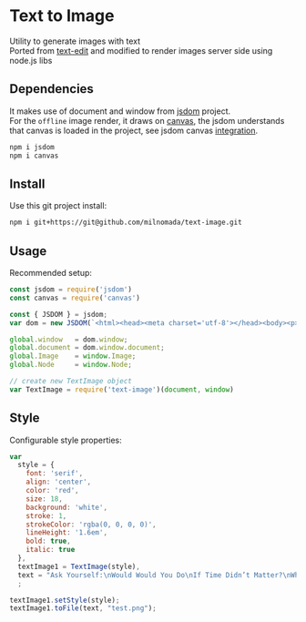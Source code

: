 # Text to Image

Utility to generate images with text  
Ported from [text-edit](https://github.com/zonayedpca/text-image) and modified to render images server side using node.js libs  

## Dependencies
It makes use of document and window from [jsdom](https://github.com/jsdom/jsdom) project.  
For the `offline` image render, it draws on [canvas](https://github.com/Automattic/node-canvas), the jsdom understands that
canvas is loaded in the project, see jsdom canvas [integration](https://github.com/jsdom/jsdom#canvas-support).  

```bash
npm i jsdom
npm i canvas
```

## Install
Use this git project install:

```bash
npm i git+https://git@github.com/milnomada/text-image.git
```

## Usage

Recommended setup:  

```js
const jsdom = require('jsdom')
const canvas = require('canvas')

const { JSDOM } = jsdom;
var dom = new JSDOM(`<html><head><meta charset='utf-8'></head><body><p>Hello world</p></body></html>`);

global.window   = dom.window;
global.document = dom.window.document;
global.Image    = window.Image;
global.Node     = window.Node;

// create new TextImage object
var TextImage = require('text-image')(document, window)
```

## Style

Configurable style properties:

```js
var 
  style = {
    font: 'serif',
    align: 'center',
    color: 'red',
    size: 18,
    background: 'white',
    stroke: 1,
    strokeColor: 'rgba(0, 0, 0, 0)',
    lineHeight: '1.6em',
    bold: true,
    italic: true
  },
  textImage1 = TextImage(style),
  text = "Ask Yourself:\nWould Would You Do\nIf Time Didn’t Matter?\nWhat Would You Do\nIf It Didn’t Exist?"
  ;

textImage1.setStyle(style);
textImage1.toFile(text, "test.png");
````
